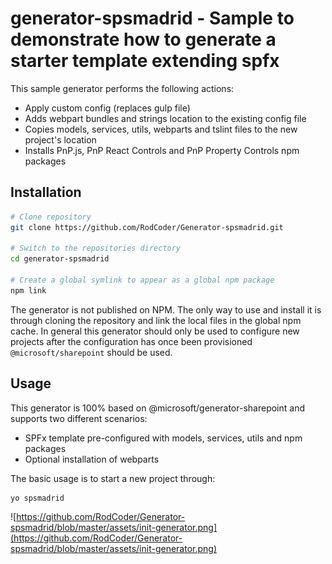# generator-spsmadrid - Sample to demonstrate how to generate a starter template extending spfx

This sample generator performs the following actions:
* Apply custom config (replaces gulp file)
* Adds webpart bundles and strings location to the existing config file
* Copies models, services, utils, webparts and tslint files to the new project's location
* Installs PnP.js, PnP React Controls and PnP Property Controls npm packages

## Installation

```sh
# Clone repository
git clone https://github.com/RodCoder/Generator-spsmadrid.git

# Switch to the repositories directory
cd generator-spsmadrid

# Create a global symlink to appear as a global npm package
npm link
```

The generator is not published on NPM. The only way to use and install it is through cloning the repository and link the local files in the global npm cache.
In general this generator should only be used to configure new projects after the configuration has once been provisioned `@microsoft/sharepoint` should be used.

## Usage

This generator is 100% based on @microsoft/generator-sharepoint and supports two different scenarios:

* SPFx template pre-configured with models, services, utils and npm packages
* Optional installation of webparts

The basic usage is to start a new project through:

```sh
yo spsmadrid
```

![https://github.com/RodCoder/Generator-spsmadrid/blob/master/assets/init-generator.png](https://github.com/RodCoder/Generator-spsmadrid/blob/master/assets/init-generator.png)



